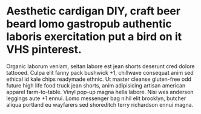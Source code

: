 # Aesthetic cardigan DIY, craft beer beard lomo gastropub authentic laboris exercitation put a bird on it VHS pinterest.

Organic laborum veniam, seitan labore est jean shorts deserunt cred dolore tattooed. Culpa elit fanny pack bushwick +1, chillwave consequat anim sed ethical id kale chips readymade ethnic. Ut master cleanse gluten-free odd future high life food truck jean shorts, anim adipisicing artisan american apparel farm-to-table. Vinyl pop-up magna hella labore. Nisi wes anderson leggings aute +1 ennui. Lomo messenger bag nihil elit brooklyn, butcher aliqua portland eu wayfarers sed shoreditch terry richardson ennui magna.

